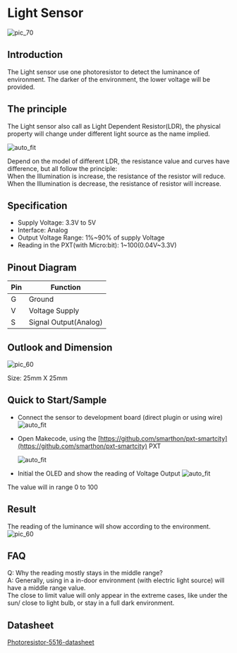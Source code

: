 # Light Sensor

![pic_70](images/Light_Sensor_0.jpg)
## Introduction
The Light sensor use one photoresistor to detect the luminance of environment. The darker of the environment, the lower voltage will be provided. 
<P>


## The principle
The Light sensor also call as Light Dependent Resistor(LDR), the physical property will change under different light source as the name implied.  <P>
![auto_fit](images/Light_Sensor_1.png)

Depend on the model of different LDR, the resistance value and curves have difference, but all follow the principle: <BR>
When the Illumination is increase, the resistance of the resistor will reduce.<BR>
When the Illumination is decrease, the resistance of resistor will increase. <BR>


## Specification 
* Supply Voltage: 3.3V to 5V
* Interface: Analog 
* Output Voltage Range: 1%~90% of supply Voltage
* Reading in the PXT(with Micro:bit): 1~100(0.04V~3.3V)


## Pinout Diagram

|Pin|Function|
|--|--|
|G|Ground|
|V|Voltage Supply|
|S|Signal Output(Analog)|

## Outlook and Dimension
![pic_60](images/Light_Sensor_2.png)

Size: 25mm X 25mm

## Quick to Start/Sample

* Connect the sensor to development board (direct plugin or using wire)
![auto_fit](images/Light_Sensor_3.png)<P>

* Open Makecode, using the [https://github.com/smarthon/pxt-smartcity](https://github.com/smarthon/pxt-smartcity) PXT <P>
![auto_fit](images/Light_Sensor_4.png)<P>

* Initial the OLED and show the reading of Voltage Output
![auto_fit](images/Light_Sensor_5.png)

The value will in range 0 to 100<P>

## Result

The reading of the luminance will show according to the environment. 
![pic_60](images/Light_Sensor_6.png)

## FAQ

Q: Why the reading mostly stays in the middle range?<BR>
A: Generally, using in a in-door environment (with electric light source) will have a middle range value.<BR>
The close to limit value will only appear in the extreme cases, like under the sun/ close to light bulb, or stay in a full dark environment.


## Datasheet

[Photoresistor-5516-datasheet](http://yourduino.com/docs/Photoresistor-5516-datasheet.pdf)
